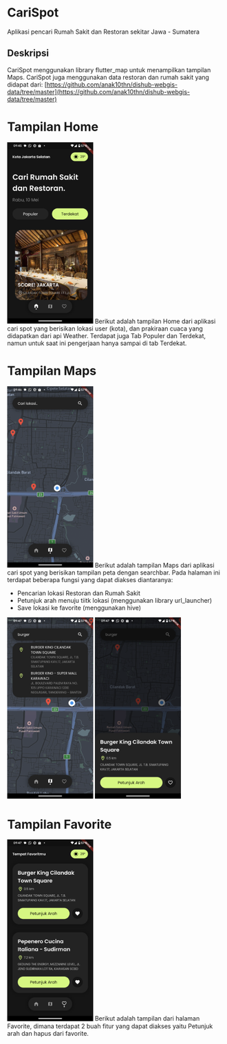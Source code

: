 # CariSpot

Aplikasi pencari Rumah Sakit dan Restoran sekitar Jawa - Sumatera

## Deskripsi

CariSpot menggunakan library flutter_map untuk menampilkan tampilan Maps. CariSpot juga menggunakan data restoran dan rumah sakit yang didapat dari: [https://github.com/anak10thn/dishub-webgis-data/tree/master](https://github.com/anak10thn/dishub-webgis-data/tree/master)

# Tampilan Home

<img src="https://github.com/dapealfy/carispot/blob/main/screenshot/home.png" width="200px">
Berikut adalah tampilan Home dari aplikasi cari spot yang berisikan lokasi user (kota), dan prakiraan cuaca yang didapatkan dari api Weather. Terdapat juga Tab Populer dan Terdekat, namun untuk saat ini pengerjaan hanya sampai di tab Terdekat.

# Tampilan Maps

<img src="https://github.com/dapealfy/carispot/blob/main/screenshot/maps.png" width="200px">
Berikut adalah tampilan Maps dari aplikasi cari spot yang berisikan tampilan peta dengan searchbar. Pada halaman ini terdapat beberapa fungsi yang dapat diakses diantaranya:

- Pencarian lokasi Restoran dan Rumah Sakit
- Petunjuk arah menuju tiitk lokasi (menggunakan library url_launcher)
- Save lokasi ke favorite (menggunakan hive)

<img src="https://github.com/dapealfy/carispot/blob/main/screenshot/search.png" width="200px">
<img src="https://github.com/dapealfy/carispot/blob/main/screenshot/search_on_click.png" width="200px">

# Tampilan Favorite

<img src="https://github.com/dapealfy/carispot/blob/main/screenshot/favorite.png" width="200px">
Berikut adalah tampilan dari halaman Favorite, dimana terdapat 2 buah fitur yang dapat diakses yaitu Petunjuk arah dan hapus dari favorite.
